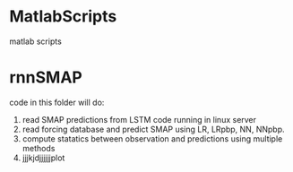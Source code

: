 # MatlabScripts
matlab scripts
# rnnSMAP
code in this folder will do:

1. read SMAP predictions from LSTM code running in linux server
2. read forcing database and predict SMAP using LR, LRpbp, NN, NNpbp.
3. compute statatics between observation and predictions using multiple methods
4. jjjkjdjjjjjjplot
